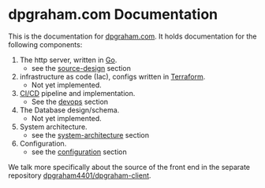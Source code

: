 # dpgraham.com Documentation

This is the documentation for [dpgraham.com](https://dpgraham.com). It holds documentation for the following components:

1. The http server, written in [Go](https://golang.org/).
    - see the [source-design](./source-design.md) section
2. infrastructure as code (Iac), configs written in [Terraform](https://www.terraform.io/).
    - Not yet implemented.
3. [CI/CD](https://en.wikipedia.org/wiki/CI/CD) pipeline and implementation.
    - See the [devops](./devops.md) section
4. The Database design/schema.
    - Not yet implemented.
5. System architecture.
    - see the [system-architecture](./system-architecture.md) section
6. Configuration.
    - see the [configuration](./configuration.md) section

We talk more specifically about the source of the front end in the separate
repository [dpgraham4401/dpgraham-client](https://github.com/dpgraham4401/dpgraham-client).
